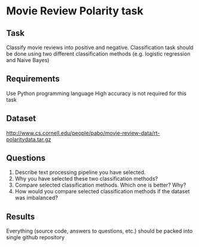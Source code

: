 # Movie Review Polarity task

## Task
Classify movie reviews into positive and negative. Classification task should be done
using two different classification methods (e.g. logistic regression and Naive Bayes)
## Requirements
Use Python programming language
High accuracy is not required for this task
## Dataset
http://www.cs.cornell.edu/people/pabo/movie-review-data/rt-polaritydata.tar.gz
## Questions
1. Describe text processing pipeline you have selected.
2. Why you have selected these two classification methods?
3. Compare selected classification methods. Which one is better? Why?
4. How would you compare selected classification methods if the dataset was imbalanced?
## Results
Everything (source code, answers to questions, etc.) should be packed into single github
repository
